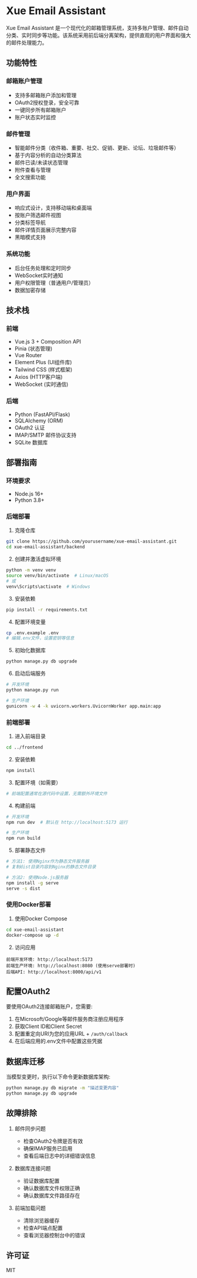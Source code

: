 # Xue Email Assistant

Xue Email Assistant 是一个现代化的邮箱管理系统，支持多账户管理、邮件自动分类、实时同步等功能。该系统采用前后端分离架构，提供直观的用户界面和强大的邮件处理能力。

## 功能特性

### 邮箱账户管理
- 支持多邮箱账户添加和管理
- OAuth2授权登录，安全可靠
- 一键同步所有邮箱账户
- 账户状态实时监控

### 邮件管理
- 智能邮件分类（收件箱、重要、社交、促销、更新、论坛、垃圾邮件等）
- 基于内容分析的自动分类算法
- 邮件已读/未读状态管理
- 附件查看与管理
- 全文搜索功能

### 用户界面
- 响应式设计，支持移动端和桌面端
- 按账户筛选邮件视图
- 分类标签导航
- 邮件详情页面展示完整内容
- 黑暗模式支持

### 系统功能
- 后台任务处理和定时同步
- WebSocket实时通知
- 用户权限管理（普通用户/管理员）
- 数据加密存储

## 技术栈

### 前端
- Vue.js 3 + Composition API
- Pinia (状态管理)
- Vue Router
- Element Plus (UI组件库)
- Tailwind CSS (样式框架)
- Axios (HTTP客户端)
- WebSocket (实时通信)

### 后端
- Python (FastAPI/Flask)
- SQLAlchemy (ORM)
- OAuth2 认证
- IMAP/SMTP 邮件协议支持
- SQLite 数据库

## 部署指南

### 环境要求
- Node.js 16+
- Python 3.8+

### 后端部署

1. 克隆仓库
```bash
git clone https://github.com/yourusername/xue-email-assistant.git
cd xue-email-assistant/backend
```

2. 创建并激活虚拟环境
```bash
python -m venv venv
source venv/bin/activate  # Linux/macOS
# 或
venv\Scripts\activate  # Windows
```

3. 安装依赖
```bash
pip install -r requirements.txt
```

4. 配置环境变量
```bash
cp .env.example .env
# 编辑.env文件，设置密钥等信息
```

5. 初始化数据库
```bash
python manage.py db upgrade
```

6. 启动后端服务
```bash
# 开发环境
python manage.py run

# 生产环境
gunicorn -w 4 -k uvicorn.workers.UvicornWorker app.main:app
```

### 前端部署

1. 进入前端目录
```bash
cd ../frontend
```

2. 安装依赖
```bash
npm install
```

3. 配置环境（如需要）
```bash
# 前端配置通常在源代码中设置，无需额外环境文件
```

4. 构建前端
```bash
# 开发环境
npm run dev  # 默认在 http://localhost:5173 运行

# 生产环境
npm run build
```

5. 部署静态文件
```bash
# 方法1: 使用Nginx作为静态文件服务器
# 复制dist目录内容到Nginx的静态文件目录

# 方法2: 使用Node.js服务器
npm install -g serve
serve -s dist
```

### 使用Docker部署

1. 使用Docker Compose
```bash
cd xue-email-assistant
docker-compose up -d
```

2. 访问应用
```
前端开发环境: http://localhost:5173
前端生产环境: http://localhost:8080 (使用serve部署时)
后端API: http://localhost:8000/api/v1
```

## 配置OAuth2

要使用OAuth2连接邮箱账户，您需要:

1. 在Microsoft/Google等邮件服务商注册应用程序
2. 获取Client ID和Client Secret
3. 配置重定向URI为您的应用URL + `/auth/callback`
4. 在后端应用的.env文件中配置这些凭据

## 数据库迁移

当模型变更时，执行以下命令更新数据库架构:

```bash
python manage.py db migrate -m "描述变更内容"
python manage.py db upgrade
```

## 故障排除

1. 邮件同步问题
   - 检查OAuth2令牌是否有效
   - 确保IMAP服务已启用
   - 查看后端日志中的详细错误信息

2. 数据库连接问题
   - 验证数据库配置
   - 确认数据库文件权限正确
   - 确认数据库文件路径存在

3. 前端加载问题
   - 清除浏览器缓存
   - 检查API端点配置
   - 查看浏览器控制台中的错误

## 许可证

MIT 
